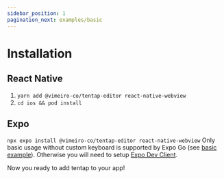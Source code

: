```yaml
---
sidebar_position: 1
pagination_next: examples/basic
---
```


# Installation

## React Native

1. `yarn add @vimeiro-co/tentap-editor react-native-webview`
2. `cd ios && pod install`

## Expo

`npx expo install @vimeiro-co/tentap-editor react-native-webview`
Only basic usage without custom keyboard is supported by Expo Go (see [basic example](../examples/basic.md)).
Otherwise you will need to setup [Expo Dev Client](https://docs.expo.dev/develop/development-builds/introduction/).

Now you ready to add tentap to your app!
